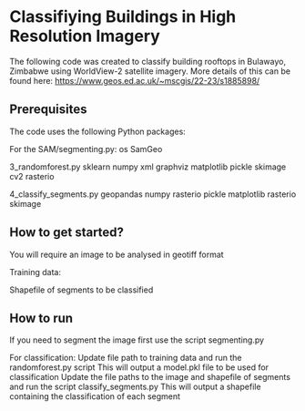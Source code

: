 # Classifiying Buildings in High Resolution Imagery
The following code was created to classify building rooftops in Bulawayo, Zimbabwe using WorldView-2 satellite imagery. More details of this can be found here: https://www.geos.ed.ac.uk/~mscgis/22-23/s1885898/


## Prerequisites
The code uses the following Python packages:

For the SAM/segmenting.py: 
os
SamGeo

3_randomforest.py
sklearn
numpy
xml
graphviz
matplotlib
pickle
skimage
cv2
rasterio

4_classify_segments.py
geopandas
numpy
rasterio
pickle
matplotlib
rasterio
skimage

## How to get started?
You will require an image to be analysed in geotiff format

Training data: 

Shapefile of segments to be classified

## How to run
If you need to segment the image first use the script segmenting.py

For classification:
Update file path to training data and run the randomforest.py script
This will output a model.pkl file to be used for classification
Update the file paths to the image and shapefile of segments and run the script classify_segments.py
This will output a shapefile containing the classification of each segment


